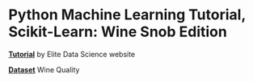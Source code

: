 # Python Machine Learning Tutorial, Scikit-Learn: Wine Snob Edition

[**Tutorial**](https://elitedatascience.com/python-machine-learning-tutorial-scikit-learn) by Elite Data Science website

[**Dataset**](https://archive.ics.uci.edu/ml/machine-learning-databases/wine-quality/winequality-red.csv) Wine Quality
